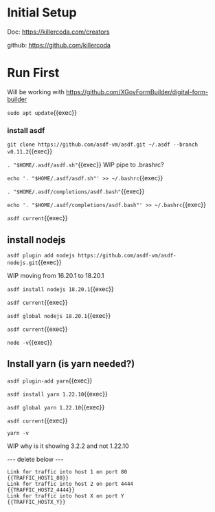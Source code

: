 
# Initial Setup

Doc: https://killercoda.com/creators

github: https://github.com/killercoda

# Run First

Will be working with https://github.com/XGovFormBuilder/digital-form-builder

`sudo apt update`{{exec}}




### install asdf

`git clone https://github.com/asdf-vm/asdf.git ~/.asdf --branch v0.11.2`{{exec}}

`. "$HOME/.asdf/asdf.sh"`{{exec}} WIP pipe to .brashrc?

`echo '. "$HOME/.asdf/asdf.sh"' >> ~/.bashrc`{{exec}}

`. "$HOME/.asdf/completions/asdf.bash"`{{exec}}

`echo '. "$HOME/.asdf/completions/asdf.bash"' >> ~/.bashrc`{{exec}}

`asdf current`{{exec}}

## install nodejs


`asdf plugin add nodejs https://github.com/asdf-vm/asdf-nodejs.git`{{exec}}


WIP moving from 16.20.1 to 18.20.1

`asdf install nodejs 18.20.1`{{exec}}

`asdf current`{{exec}}

`asdf global nodejs 18.20.1`{{exec}}

`asdf current`{{exec}}

`node -v`{{exec}}

## Install yarn (is yarn needed?)

`asdf plugin-add yarn`{{exec}}


`asdf install yarn 1.22.10`{{exec}}

`asdf global yarn 1.22.10`{{exec}}

`asdf current`{{exec}}

`yarn -v`

WIP why is it showing 3.2.2 and not 1.22.10

--- delete below ---



```
Link for traffic into host 1 on port 80
{{TRAFFIC_HOST1_80}}
Link for traffic into host 2 on port 4444
{{TRAFFIC_HOST2_4444}}
Link for traffic into host X on port Y
{{TRAFFIC_HOSTX_Y}}
```
